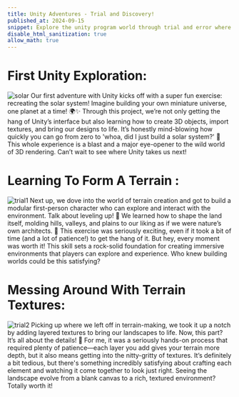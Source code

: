 ```yaml
---
title: Unity Adventures - Trial and Discovery!
published_at: 2024-09-15
snippet: Explore the unity program world through trial and error where every misstep leads to fresh discoveries and creative wins!
disable_html_sanitization: true
allow_math: true
---
```


# First Unity Exploration:
![solar](Solar1.png)
Our first adventure with Unity kicks off with a super fun exercise: recreating the solar system! Imagine building your own miniature universe, one planet at a time! 🌍✨ Through this project, we’re not only getting the hang of Unity’s interface but also learning how to create 3D objects, import textures, and bring our designs to life. It’s honestly mind-blowing how quickly you can go from zero to 'whoa, did I just build a solar system?' 🌌 This whole experience is a blast and a major eye-opener to the wild world of 3D rendering. Can’t wait to see where Unity takes us next!

# Learning To Form A Terrain :
![trial1](Unity1.png)
Next up, we dove into the world of terrain creation and got to build a modular first-person character who can explore and interact with the environment. Talk about leveling up! 🌄 We learned how to shape the land itself, molding hills, valleys, and plains to our liking as if we were nature’s own architects. 🌋 This exercise was seriously exciting, even if it took a bit of time (and a lot of patience!) to get the hang of it. But hey, every moment was worth it! This skill sets a rock-solid foundation for creating immersive environments that players can explore and experience. Who knew building worlds could be this satisfying?

# Messing Around With Terrain Textures:
![trial2](Unity2.png)
Picking up where we left off in terrain-making, we took it up a notch by adding layered textures to bring our landscapes to life. Now, this part? It’s all about the details! 🌱 For me, it was a seriously hands-on process that required plenty of patience—each layer you add gives your terrain more depth, but it also means getting into the nitty-gritty of textures. It’s definitely a bit tedious, but there's something incredibly satisfying about crafting each element and watching it come together to look just right. Seeing the landscape evolve from a blank canvas to a rich, textured environment? Totally worth it!